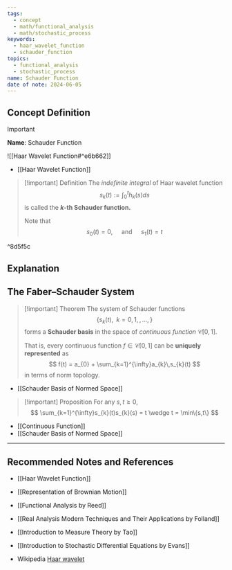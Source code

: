 ```yaml
---
tags:
  - concept
  - math/functional_analysis
  - math/stochastic_process
keywords:
  - haar_wavelet_function
  - schauder_function
topics:
  - functional_analysis
  - stochastic_process
name: Schauder Function
date of note: 2024-06-05
---
```


## Concept Definition

>[!important]
>**Name**: Schauder Function

![[Haar Wavelet Function#^e6b662]]

- [[Haar Wavelet Function]]

>[!important] Definition
>The *indefinite integral* of Haar wavelet function
>$$
>s_{k}(t) := \int_{0}^{t}h_{k}(s)ds
>$$
>is called the **$k$-th Schauder function.**
>
>Note that 
>$$s_{0}(t) = 0, \quad \text{ and } \quad s_{1}(t) = t$$

^8d5f5c


## Explanation


## The Faber–Schauder System

>[!important] Theorem
>The system of Schauder functions $$\{ s_{k}(t),\;\; k=0,1,\,{,}\ldots{,}\, \}$$ forms a **Schauder basis** in the space of *continuous function* $\mathcal{C}[0,1].$
>
>That is, every continuous function $f\in \mathcal{C}[0,1]$ can be **uniquely represented** as 
>$$
>f(t) = a_{0} + \sum_{k=1}^{\infty}a_{k}\,s_{k}(t)
>$$
>in terms of norm topology.

- [[Schauder Basis of Normed Space]]


>[!important] Proposition
>For any $s, t \ge 0$, 
>$$
>\sum_{k=1}^{\infty}s_{k}(t)s_{k}(s) = t \wedge t = \min\{s,t\}
>$$

- [[Continuous Function]]
- [[Schauder Basis of Normed Space]]




-----------
##  Recommended Notes and References

- [[Haar Wavelet Function]]
- [[Representation of Brownian Motion]]


- [[Functional Analysis by Reed]]
- [[Real Analysis Modern Techniques and Their Applications by Folland]]
- [[Introduction to Measure Theory by Tao]]

- [[Introduction to Stochastic Differential Equations by Evans]]

- Wikipedia [Haar wavelet](https://en.wikipedia.org/wiki/Haar_wavelet)